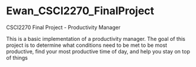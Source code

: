 # Ewan_CSCI2270_FinalProject
CSCI2270 Final Project - Productivity Manager

This is a basic implementation of a productivity manager. The goal of this project is to determine what conditions need to be met to be most productive, find your most productive time of day, and help you stay on top of things
